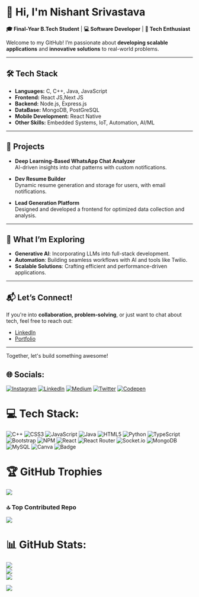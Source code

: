 # 👋 Hi, I'm Nishant Srivastava  

**🎓 Final-Year B.Tech Student** | **💻 Software Developer** | **🚀 Tech Enthusiast**  

Welcome to my GitHub! I’m passionate about **developing scalable applications** and **innovative solutions** to real-world problems.  

---

## 🛠️ **Tech Stack**  
- **Languages:** C, C++, Java, JavaScript  
- **Frontend:** React JS,Next JS  
- **Backend:** Node.js, Express.js  
- **DataBase:** MongoDB, PostGreSQL
- **Mobile Development:** React Native  
- **Other Skills:** Embedded Systems, IoT, Automation, AI/ML  

---

## 🌟 **Projects**  
- **Deep Learning-Based WhatsApp Chat Analyzer**  
   AI-driven insights into chat patterns with custom notifications.  

- **Dev Resume Builder**  
   Dynamic resume generation and storage for users, with email notifications.  

- **Lead Generation Platform**  
   Designed and developed a frontend for optimized data collection and analysis.  

---

## 🚀 **What I’m Exploring**  
- **Generative AI**: Incorporating LLMs into full-stack development.  
- **Automation**: Building seamless workflows with AI and tools like Twilio.  
- **Scalable Solutions**: Crafting efficient and performance-driven applications.  

---

## 📬 **Let’s Connect!**  
If you're into **collaboration, problem-solving**, or just want to chat about tech, feel free to reach out:  
- [LinkedIn](https://www.linkedin.com)  
- [Portfolio](https://yourportfolio.com)  

---

Together, let's build something awesome!  



## 🌐 Socials:
[![Instagram](https://img.shields.io/badge/Instagram-%23E4405F.svg?logo=Instagram&logoColor=white)](https://instagram.com/srivastava4nishant) [![LinkedIn](https://img.shields.io/badge/LinkedIn-%230077B5.svg?logo=linkedin&logoColor=white)](https://linkedin.com/in/https://www.linkedin.com/in/srivastava4nishant/) [![Medium](https://img.shields.io/badge/Medium-12100E?logo=medium&logoColor=white)](https://medium.com/@nishant-s) [![Twitter](https://img.shields.io/badge/Twitter-%231DA1F2.svg?logo=Twitter&logoColor=white)](https://twitter.com/@N_I_S_H_A_N_T_s) [![Codepen](https://img.shields.io/badge/Codepen-000000?style=for-the-badge&logo=codepen&logoColor=white)](https://codepen.io/Nishant-coder) 

# 💻 Tech Stack:
![C++](https://img.shields.io/badge/c++-%2300599C.svg?style=for-the-badge&logo=c%2B%2B&logoColor=white) ![CSS3](https://img.shields.io/badge/css3-%231572B6.svg?style=for-the-badge&logo=css3&logoColor=white) ![JavaScript](https://img.shields.io/badge/javascript-%23323330.svg?style=for-the-badge&logo=javascript&logoColor=%23F7DF1E) ![Java](https://img.shields.io/badge/java-%23ED8B00.svg?style=for-the-badge&logo=java&logoColor=white) ![HTML5](https://img.shields.io/badge/html5-%23E34F26.svg?style=for-the-badge&logo=html5&logoColor=white) ![Python](https://img.shields.io/badge/python-3670A0?style=for-the-badge&logo=python&logoColor=ffdd54) ![TypeScript](https://img.shields.io/badge/typescript-%23007ACC.svg?style=for-the-badge&logo=typescript&logoColor=white) ![Bootstrap](https://img.shields.io/badge/bootstrap-%23563D7C.svg?style=for-the-badge&logo=bootstrap&logoColor=white) ![NPM](https://img.shields.io/badge/NPM-%23000000.svg?style=for-the-badge&logo=npm&logoColor=white) ![React](https://img.shields.io/badge/react-%2320232a.svg?style=for-the-badge&logo=react&logoColor=%2361DAFB) ![React Router](https://img.shields.io/badge/React_Router-CA4245?style=for-the-badge&logo=react-router&logoColor=white) ![Socket.io](https://img.shields.io/badge/Socket.io-black?style=for-the-badge&logo=socket.io&badgeColor=010101) ![MongoDB](https://img.shields.io/badge/MongoDB-%234ea94b.svg?style=for-the-badge&logo=mongodb&logoColor=white) ![MySQL](https://img.shields.io/badge/mysql-%2300f.svg?style=for-the-badge&logo=mysql&logoColor=white) ![Canva](https://img.shields.io/badge/Canva-%2300C4CC.svg?style=for-the-badge&logo=Canva&logoColor=white) ![Badge](https://cp-logo.vercel.app/codechef/future4coder)
# 🏆 GitHub Trophies
![](https://github-profile-trophy.vercel.app/?username=Nishant4coding&theme=gitdimmed&no-frame=false&no-bg=true&margin-w=4)
### 🔝 Top Contributed Repo
![](https://github-contributor-stats.vercel.app/api?username=Nishant4coding&limit=5&theme=dark&combine_all_yearly_contributions=true)
# 📊 GitHub Stats:
![](https://github-readme-stats.vercel.app/api?username=Nishant4coding&theme=dark&hide_border=false&include_all_commits=true&count_private=true)<br/>
![](https://github-readme-streak-stats.herokuapp.com/?user=Nishant4coding&theme=dark&hide_border=false)<br/>
![](https://github-readme-stats.vercel.app/api/top-langs/?username=Nishant4coding&theme=dark&hide_border=false&include_all_commits=true&count_private=true&layout=compact)

[![](https://visitcount.itsvg.in/api?id=Nishant4coding&icon=0&color=0)](https://visitcount.itsvg.in)
